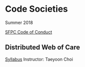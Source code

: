 # Code Societies
Summer 2018

[SFPC Code of Conduct](https://github.com/SFPC/codeofconduct)

## Distributed Web of Care 
[Syllabus](https://github.com/tchoi8/distributedwebofcare/blob/codesocietie/README.md)
Instructor: Taeyoon Choi 
